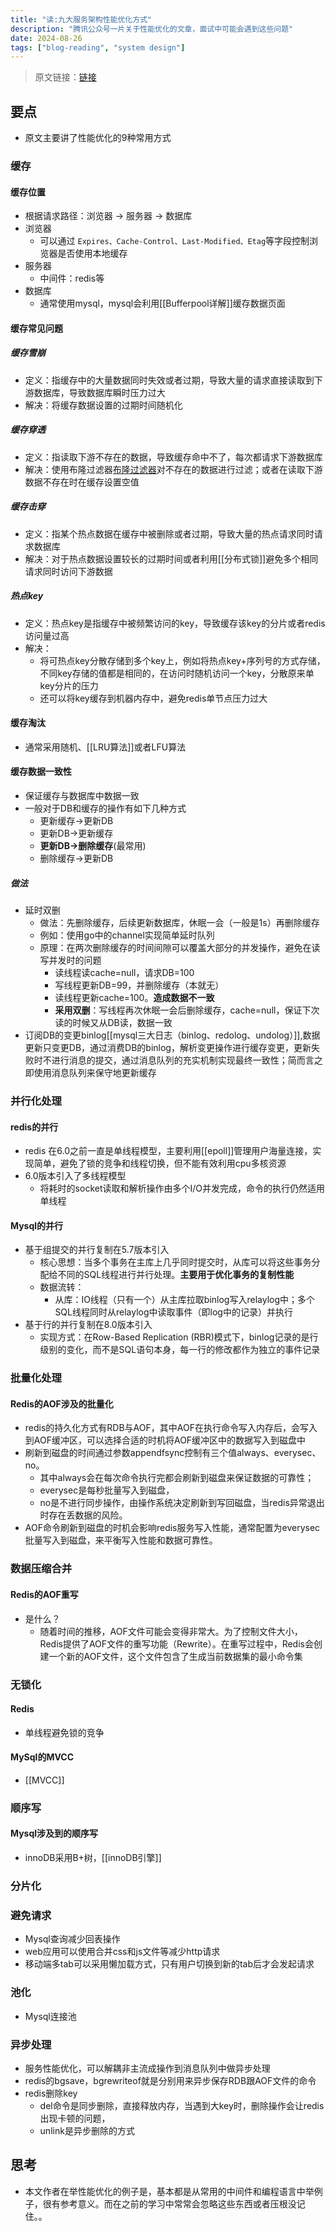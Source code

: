 ```yaml
---
title: "读:九大服务架构性能优化方式"
description: "腾讯公众号一片关于性能优化的文章，面试中可能会遇到这些问题"
date: 2024-08-26
tags: ["blog-reading", "system design"]
---
```

> 原文链接：[链接](https://mp.weixin.qq.com/s/38rsvewtkkqxRLPad-P3_Q)

## 要点

* 原文主要讲了性能优化的9种常用方式

### 缓存

#### 缓存位置

* 根据请求路径：浏览器 -> 服务器 -> 数据库
* 浏览器
  * 可以通过 `Expires、Cache-Control、Last-Modified、Etag`等字段控制浏览器是否使用本地缓存
* 服务器
  * 中间件：redis等
* 数据库
  * 通常使用mysql，mysql会利用[[Bufferpool详解]]缓存数据页面

#### 缓存常见问题

##### 缓存雪崩

* 定义：指缓存中的大量数据同时失效或者过期，导致大量的请求直接读取到下游数据库，导致数据库瞬时压力过大
* 解决：将缓存数据设置的过期时间随机化

##### 缓存穿透

* 定义：指读取下游不存在的数据，导致缓存命中不了，每次都请求下游数据库
* 解决：使用布隆过滤器[布隆过滤器](https://segmentfault.com/a/1190000021136424)对不存在的数据进行过滤；或者在读取下游数据不存在时在缓存设置空值

##### 缓存击穿

* 定义：指某个热点数据在缓存中被删除或者过期，导致大量的热点请求同时请求数据库
* 解决：对于热点数据设置较长的过期时间或者利用[[分布式锁]]避免多个相同请求同时访问下游数据

##### 热点key

* 定义：热点key是指缓存中被频繁访问的key，导致缓存该key的分片或者redis访问量过高
* 解决：
  * 将可热点key分散存储到多个key上，例如将热点key+序列号的方式存储，不同key存储的值都是相同的，在访问时随机访问一个key，分散原来单key分片的压力
  * 还可以将key缓存到机器内存中，避免redis单节点压力过大

#### 缓存淘汰

* 通常采用随机、[[LRU算法]]或者LFU算法

#### 缓存数据一致性

* 保证缓存与数据库中数据一致
* 一般对于DB和缓存的操作有如下几种方式
  * 更新缓存->更新DB
  * 更新DB->更新缓存
  * **更新DB->删除缓存**(最常用)
  * 删除缓存->更新DB

##### 做法

* 延时双删
  * 做法：先删除缓存，后续更新数据库，休眠一会（一般是1s）再删除缓存
  * 例如：使用go中的channel实现简单延时队列
  * 原理：在两次删除缓存的时间间隙可以覆盖大部分的并发操作，避免在读写并发时的问题
    * 读线程读cache=null，请求DB=100
    * 写线程更新DB=99，并删除缓存（本就无）
    * 读线程更新cache=100。**造成数据不一致**
    * **采用双删**：写线程再次休眠一会后删除缓存，cache=null，保证下次读的时候又从DB读，数据一致
* 订阅DB的变更binlog[[mysql三大日志（binlog、redolog、undolog）]],数据更新只变更DB，通过消费DB的binlog，解析变更操作进行缓存变更，更新失败时不进行消息的提交，通过消息队列的充实机制实现最终一致性；简而言之即使用消息队列来保守地更新缓存

### 并行化处理

#### redis的并行

* redis 在6.0之前一直是单线程模型，主要利用[[epoll]]管理用户海量连接，实现简单，避免了锁的竞争和线程切换，但不能有效利用cpu多核资源
* 6.0版本引入了多线程模型
  * 将耗时的socket读取和解析操作由多个I/O并发完成，命令的执行仍然适用单线程

#### Mysql的并行

* 基于组提交的并行复制在5.7版本引入
  * 核心思想：当多个事务在主库上几乎同时提交时，从库可以将这些事务分配给不同的SQL线程进行并行处理。**主要用于优化事务的复制性能**
  * 数据流转：
    * 从库：IO线程（只有一个）从主库拉取binlog写入relaylog中；多个SQL线程同时从relaylog中读取事件（即log中的记录）并执行
* 基于行的并行复制在8.0版本引入
  * 实现方式：在Row-Based Replication (RBR)模式下，binlog记录的是行级别的变化，而不是SQL语句本身，每一行的修改都作为独立的事件记录

### 批量化处理

#### Redis的AOF涉及的批量化

* redis的持久化方式有RDB与AOF，其中AOF在执行命令写入内存后，会写入到AOF缓冲区，可以选择合适的时机将AOF缓冲区中的数据写入到磁盘中
* 刷新到磁盘的时间通过参数appendfsync控制有三个值always、everysec、no。
  * 其中always会在每次命令执行完都会刷新到磁盘来保证数据的可靠性；
  * everysec是每秒批量写入到磁盘，
  * no是不进行同步操作，由操作系统决定刷新到写回磁盘，当redis异常退出时存在丢数据的风险。
* AOF命令刷新到磁盘的时机会影响redis服务写入性能，通常配置为everysec批量写入到磁盘，来平衡写入性能和数据可靠性。

### 数据压缩合并

#### Redis的AOF重写

* 是什么？
  * 随着时间的推移，AOF文件可能会变得非常大。为了控制文件大小，Redis提供了AOF文件的重写功能（Rewrite）。在重写过程中，Redis会创建一个新的AOF文件，这个文件包含了生成当前数据集的最小命令集

### 无锁化

#### Redis

* 单线程避免锁的竞争

#### MySql的MVCC

* [[MVCC]]

### 顺序写

#### Mysql涉及到的顺序写

* innoDB采用B+树，[[innoDB引擎]]

### 分片化

### 避免请求

* Mysql查询减少回表操作
* web应用可以使用合并css和js文件等减少http请求
* 移动端多tab可以采用懒加载方式，只有用户切换到新的tab后才会发起请求

### 池化

* Mysql连接池

### 异步处理

* 服务性能优化，可以解耦非主流成操作到消息队列中做异步处理
* redis的bgsave，bgrewriteof就是分别用来异步保存RDB跟AOF文件的命令
* redis删除key
  * del命令是同步删除，直接释放内存，当遇到大key时，删除操作会让redis出现卡顿的问题，
  * unlink是异步删除的方式

## 思考

* 本文作者在举性能优化的例子是，基本都是从常用的中间件和编程语言中举例子，很有参考意义。而在之前的学习中常常会忽略这些东西或者压根没记住。。
